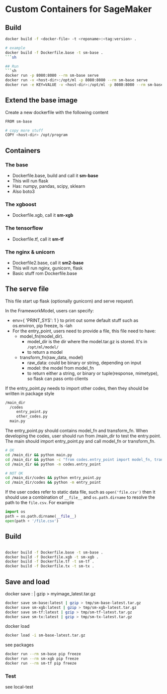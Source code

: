 # Custom Containers for SageMaker

## Build
```sh
docker build -f <docker-file> -t <reponame>:<tag:version> .

# example
docker build -f Dockerfile.base -t sm-base .
```sh

## Run
```sh
docker run -p 8080:8080 --rm sm-base serve
docker run -v <host-dir>:/opt/ml -p 8080:8080 --rm sm-base serve
docker run -e KEY=VALUE -v <host-dir>:/opt/ml -p 8080:8080 --rm sm-base serve
```

## Extend the base image
Create a new dockerfile with the following content
```sh
FROM sm-base

# copy more stuff
COPY <host-dir> /opt/program
```

## Containers

### The base
- Dockerfile.base, build and call it **sm-base**
- This will run flask
- Has: numpy, pandas, scipy, sklearn
- Also boto3


### The xgboost
- Dockerfile.xgb, call it **sm-xgb**

### The tensorflow
- Dockerfile.tf, call it **sm-tf**

### The nginx & unicorn
- Dockerfile2.base, call it **sm2-base**
- This will run nginx, gunicorn, flask
- Basic stuff rom Dockerfile.base

## The serve file

This file start up flask (optionally gunicorn) and serve request\

In the FrameworkModel, users can specify:
- env={ 'PRINT_SYS': 1 } to print out some default stuff such as os.environ, pip freeze, ls -lah 
- For the entry_point, users need to provide a file, this file need to have:
  - model_fn(model_dir). 
    - model_dir is the dir where the model.tar.gz is stored. It's in `/opt/ml/model/`
    - to return a model
  - transform_fn(raw_data, model)
    - raw_data: could be binary or string, depending on input
    - model: the model from model_fn 
    - to return either a string, or binary or tuple(response, mimetype), so flask can pass onto clients

If the entry_point.py needs to import other codes, then they should be written in package style 
```sh
/main_dir
  /codes
     entry_point.py
     other_codes.py
  main.py
```
The entry_point.py should contains model_fn and transform_fn. When developing the codes, user should run from /main_dir to test the entry.point. The main should import entry_point.py and call model_fn or transform_fn.

```sh
# OK
cd /main_dir && python main.py
cd /main_dir && python -c "from codes.entry_point import model_fn, transform_fn"
cd /main_dir && python -m codes.entry_point

# NOT OK
cd /main_dir/codes && python entry_point.py
cd /main_dir/codes && python -m entry_point
```
If the user codes refer to static data file, such as `open('file.csv')` then it should use a combination of `__file__` and `os.path.dirname` to resolve the path to the `file.csv`. For example
```py
import os
path = os.path.dirname(__file__)
open(path + '/file.csv') 
```

  
## Build

```sh

docker build -f Dockerfile.base -t sm-base .
docker build -f Dockerfile.xgb -t sm-xgb .
docker build -f Dockerfile.tf -t sm-tf .
docker build -f Dockerfile.tx -t sm-tx .

```

## Save and load

docker save <image>:<tag> | gzip > myimage_latest.tar.gz
```sh
docker save sm-base:latest | gzip > tmp/sm-base-latest.tar.gz
docker save sm-xgb:latest | gzip > tmp/sm-xgb-latest.tar.gz
docker save sm-tf:latest | gzip > tmp/sm-tf-latest.tar.gz
docker save sm-tx:latest | gzip > tmp/sm-tx-latest.tar.gz

```

docker load
```sh
docker load -i sm-base-latest.tar.gz

```

see packages

```sh
docker run --rm sm-base pip freeze
docker run --rm sm-xgb pip freeze
docker run --rm sm-tf pip freeze
```


### Test
see local-test